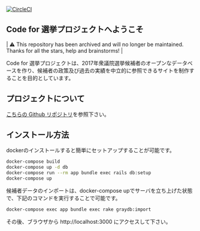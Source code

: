 [![CircleCI](https://circleci.com/gh/codeforjapan/codeforelection_front/tree/production.svg?style=svg)](https://circleci.com/gh/codeforjapan/codeforelection_front/tree/production)

## Code for 選挙プロジェクトへようこそ
| ⚠️ This repository has been archived and will no longer be maintained. Thanks for all the stars, help and brainstorms! |


Code for 選挙プロジェクトは、2017年衆議院選挙候補者のオープンなデータベースを作り、候補者の政策及び過去の実績を中立的に参照できるサイトを制作することを目的としています。

## プロジェクトについて

[こちらの Github リポジトリ](https://github.com/codeforjapan/codeforelection)を参照下さい。

## インストール方法

dockerのインストールすると簡単にセットアップすることが可能です。

```bash
docker-compose build
docker-compose up -d db
docker-compose run --rm app bundle exec rails db:setup
docker-compose up
```


候補者データのインポートは、docker-compose upでサーバを立ち上げた状態で、下記のコマンドを実行することで可能です。

```bash
docker-compose exec app bundle exec rake graydb:import
```

その後、ブラウザから http://localhost:3000 にアクセスして下さい。
